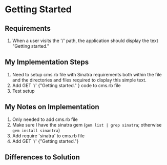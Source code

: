 # Getting Started

## Requirements

1. When a user visits the '/' path, the application should display the text "Getting started."

## My Implementation Steps

1. Need to setup cms.rb file with Sinatra requirements both within the file and the directories and files required to display this simple text.
2. Add GET '/' {"Getting started." } code to cms.rb file
3. Test setup

## My Notes on Implementation

1. Only needed to add cms.rb file
2. Make sure I have the sinatra gem (`gem list | grep sinatra`; otherwise `gem install sinantra`)
3. Add require 'sinatra' to cms.rb file
4. Add GET '/' {"Getting started."}

## Differences to Solution